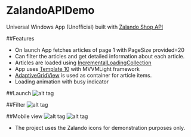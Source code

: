 # ZalandoAPIDemo
Universal Windows App (Unofficial) built with [Zalando Shop API](https://github.com/zalando/shop-api-documentation)

##Features
* On launch App fetches articles of page 1 with PageSize provided=20
* Can filter the articles and get detailed information about each article.
* Articles are loaded using [IncrementalLoadingCollection](https://github.com/LanceMcCarthy/UwpProjects#incrementalloadingcollection)
* App uses [Template 10](http://aka.ms/Template10) with MVVMLight framework
* [AdaptiveGridView](https://github.com/LanceMcCarthy/UwpProjects#adaptivegridview) is used as container for article items.
* Loading animation with busy indicator

##Launch
![alt tag](http://getglimpses.com/github/zalando/file1.gif)

##Filter
![alt tag](http://getglimpses.com/github/zalando/file2.gif)

##Mobile view
![alt tag](http://getglimpses.com/github/zalando/mfile2.png)
![alt tag](http://getglimpses.com/github/zalando/mfile5.png)

* The project uses the Zalando icons for demonstration purposes only.
